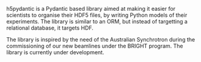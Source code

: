 h5pydantic is a Pydantic based library aimed at making it easier for
scientists to organise their HDF5 files, by writing Python models of
their experiments. The library is similar to an ORM, but instead of
targetting a relational database, it targets HDF.

The library is inspired by the need of the Australian Synchrotron
during the commissioning of our new beamlines under the BRIGHT
program. The library is currently under development.
